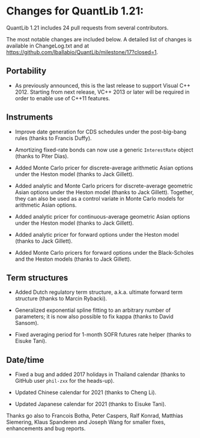 Changes for QuantLib 1.21:
==========================

QuantLib 1.21 includes 24 pull requests from several contributors.

The most notable changes are included below.
A detailed list of changes is available in ChangeLog.txt and at
<https://github.com/lballabio/QuantLib/milestone/17?closed=1>.

Portability
-----------

- As previously announced, this is the last release to support Visual
  C++ 2012.  Starting from next release, VC++ 2013 or later will be
  required in order to enable use of C++11 features.

Instruments
-----------

- Improve date generation for CDS schedules under the post-big-bang
  rules (thanks to Francis Duffy).

- Amortizing fixed-rate bonds can now use a generic `InterestRate`
  object (thanks to Piter Dias).

- Added Monte Carlo pricer for discrete-average arithmetic Asian
  options under the Heston model (thanks to Jack Gillett).

- Added analytic and Monte Carlo pricers for discrete-average
  geometric Asian options under the Heston model (thanks to Jack
  Gillett).  Together, they can also be used as a control variate in
  Monte Carlo models for arithmetic Asian options.

- Added analytic pricer for continuous-average geometric Asian
  options under the Heston model (thanks to Jack Gillett).

- Added analytic pricer for forward options under the Heston model
  (thanks to Jack Gillett).

- Added Monte Carlo pricers for forward options under the
  Black-Scholes and the Heston models (thanks to Jack Gillett).

Term structures
---------------

- Added Dutch regulatory term structure, a.k.a. ultimate forward term
  structure (thanks to Marcin Rybacki).

- Generalized exponential spline fitting to an arbitrary number of
  parameters; it is now also possible to fix kappa (thanks to David
  Sansom).

- Fixed averaging period for 1-month SOFR futures rate helper (thanks
  to Eisuke Tani).

Date/time
---------

- Fixed a bug and added 2017 holidays in Thailand calendar (thanks to
  GitHub user `phil-zxx` for the heads-up).

- Updated Chinese calendar for 2021 (thanks to Cheng Li).

- Updated Japanese calendar for 2021 (thanks to Eisuke Tani).


Thanks go also to Francois Botha, Peter Caspers, Ralf Konrad, Matthias
Siemering, Klaus Spanderen and Joseph Wang for smaller fixes,
enhancements and bug reports.
